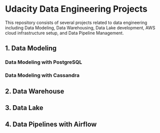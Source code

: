 # Udacity Data Engineering Projects

This repository consists of several projects related to data engineering including Data Modeling, Data Warehousing, Data Lake development, AWS cloud infrastructure setup, and Data Pipeline Management.

## 1. Data Modeling

### Data Modeling with PostgreSQL

### Data Modeling with Cassandra


## 2. Data Warehouse


## 3. Data Lake


## 4. Data Pipelines with Airflow
